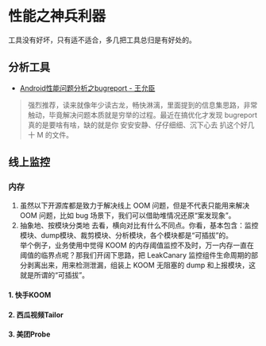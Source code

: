 # 性能之神兵利器

工具没有好坏，只有适不适合，多几把工具总归是有好处的。

## 分析工具
- [Android性能问题分析之bugreport - 王允臣](https://zhuanlan.zhihu.com/p/108260089)
> 强烈推荐，读来就像年少读古龙，畅快淋漓，里面提到的信息集思路，非常触动，毕竟解决问题本质就是穷举的过程。最近在搞优化才发现 bugreport 真的是要啥有啥，缺的就是你 安安安静、仔仔细细、沉下心去 扒这个好几十 M 的文件。

## 线上监控

### 内存

1. 虽然以下开源库都是致力于解决线上 OOM 问题，但是不代表只能用来解决 OOM 问题，比如 bug 场景下，我们可以借助堆情况还原“案发现象”。
2. 抽象地、按模块分类地 去看，横向对比有什么不同点。你看，基本包含：监控模块、dump模块、裁剪模块、分析模块，各个模块都是“可插拔”的。  
举个例子，业务使用中觉得 KOOM 的内存阈值监控不及时，万一内存一直在阈值的临界点呢？那我们开阔下思路，把 LeakCanary 监控组件生命周期的部分剥离出来，用来检测泄漏，组装上 KOOM 无阻塞的 dump 和上报模块，这就是所谓的“可插拔”。

#### 1. 快手KOOM
#### 2. 西瓜视频Tailor 
#### 3. 美团Probe
